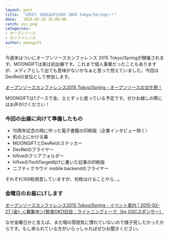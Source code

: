 ```yaml
---
layout: post
title:  "2月27、28日はぜひOSC 2015 Tokyo/Springへ！"
date:   2015-02-25 16:00:00
catch: osc.png
categories:
- オープンソース
- カンファレンス
author: moongift
---
```


今週末はついにオープンソースカンファレンス 2015 Tokyo/Springが開催されます。MOONGIFTは実は初出展です。これまで個人事業だったこともありますが、メディアとして出ても意味がないかなぁと思って控えていました。今回はDevRelの宣伝として参加します。

[オープンソースカンファレンス2015 Tokyo/Spring - オープンソースの文化祭！](http://www.ospn.jp/osc2015-spring/)

MOONGIFTは1ブースで金、土とずっと座っている予定です。ぜひお越しの際にはお声がけください！

### 今回の出展に向けて準備したもの

- 10周年記念の時に作った電子書籍の印刷版（企業インタビュー除く）
- 机の上にかける幕
- MOONGIFTとDevRelのステッカー
- DevRelのフライヤー
- hifiveのクリアフォルダー
- hifiveのTechTarget向けに書いた記事の印刷版
- ニフティクラウド mobile backendのフライヤー

それぞれ100枚用意していますが、何枚はけることやら…。

### 金曜日のお昼にLTします

[オープンソースカンファレンス2015 Tokyo/Spring - イベント案内 | 2015-02-27 (金): ＜募集中＞[飲食OK]1日目：ライトニングトーク（by OSCスポンサー）](https://www.ospn.jp/osc2015-spring/modules/eguide/event.php?eid=85)

なぜ金曜日かと言えば、まだ場の雰囲気に慣れていないので様子見したかったからです。もし来られている方がいらっしゃればぜひお聞きください。
